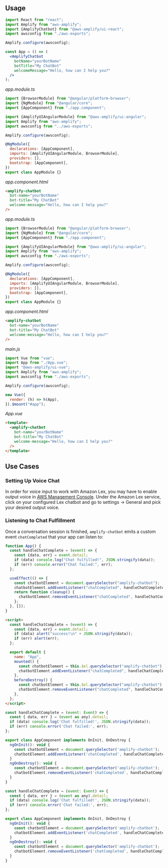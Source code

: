 ## Usage

<docs-filter framework="react">

```jsx
import React from "react";
import Amplify from "aws-amplify";
import {AmplifyChatbot} from "@aws-amplify/ui-react";
import awsconfig from "./aws-exports";

Amplify.configure(awsconfig);

const App = () => (
  <AmplifyChatbot
    botName="yourBotName"
    botTitle="My ChatBot"
    welcomeMessage="Hello, how can I help you?"
  />
);
```

</docs-filter>

<docs-filter framework="angular">

_app.module.ts_

```js
import {BrowserModule} from "@angular/platform-browser";
import {NgModule} from "@angular/core";
import {AppComponent} from "./app.component";

import {AmplifyUIAngularModule} from "@aws-amplify/ui-angular";
import Amplify from "aws-amplify";
import awsconfig from "../aws-exports";

Amplify.configure(awsconfig);

@NgModule({
  declarations: [AppComponent],
  imports: [AmplifyUIAngularModule, BrowserModule],
  providers: [],
  bootstrap: [AppComponent],
})
export class AppModule {}
```

_app.component.html_

```html
<amplify-chatbot
  bot-name="yourBotName"
  bot-title="My ChatBot"
  welcome-message="Hello, how can I help you?"
/>
```

</docs-filter>

<docs-filter framework="ionic">

_app.module.ts_

```js
import {BrowserModule} from "@angular/platform-browser";
import {NgModule} from "@angular/core";
import {AppComponent} from "./app.component";

import {AmplifyUIAngularModule} from "@aws-amplify/ui-angular";
import Amplify from "aws-amplify";
import awsconfig from "./aws-exports";

Amplify.configure(awsconfig);

@NgModule({
  declarations: [AppComponent],
  imports: [AmplifyUIAngularModule, BrowserModule],
  providers: [],
  bootstrap: [AppComponent],
})
export class AppModule {}
```

_app.component.html_

```html
<amplify-chatbot
  bot-name="yourBotName"
  bot-title="My ChatBot"
  welcome-message="Hello, how can I help you?"
/>
```

</docs-filter>

<docs-filter framework="vue">

_main.js_

```js
import Vue from "vue";
import App from "./App.vue";
import "@aws-amplify/ui-vue";
import Amplify from "aws-amplify";
import awsconfig from "./aws-exports";

Amplify.configure(awsconfig);

new Vue({
  render: (h) => h(App),
}).$mount("#app");
```

_App.vue_

```html
<template>
  <amplify-chatbot
    bot-name="yourBotName"
    bot-title="My ChatBot"
    welcome-message="Hello, how can I help you?"
  />
</template>
```

</docs-filter>

<inline-fragment framework="react" src="~/ui/interactions/fragments/web/chatbot/properties-jsx.md"></inline-fragment>

<inline-fragment framework="vue" src="~/ui/interactions/fragments/web/chatbot/properties-attributes.md"></inline-fragment>

<inline-fragment framework="ionic" src="~/ui/interactions/fragments/web/chatbot/properties-attributes.md"></inline-fragment>

<inline-fragment framework="angular" src="~/ui/interactions/fragments/web/chatbot/properties-attributes.md"></inline-fragment>

## Use Cases

### Setting Up Voice Chat

In order for voice input to work with Amazon Lex, you may have to enable output voice in [AWS Management Console](https://console.aws.amazon.com/console/home). Under the Amazon Lex service, click on your configured Lex chatbot and go to settings -> General and pick your desired output voice.

### Listening to Chat Fulfillment

Once a conversation session is finished, `amplify-chatbot` emits a custom event `chatCompleted` that your app can listen to:

<docs-filter framework="react">

```js
function App() {
  const handleChatComplete = (event) => {
    const {data, err} = event.detail;
    if (data) console.log("Chat fulfilled!", JSON.stringify(data));
    if (err) console.error("Chat failed:", err);
  };

  useEffect(() => {
    const chatbotElement = document.querySelector("amplify-chatbot");
    chatbotElement.addEventListener("chatCompleted", handleChatComplete);
    return function cleanup() {
      chatbotElement.removeEventListener("chatCompleted", handleChatComplete);
    };
  }, []);
}
```

</docs-filter>

<docs-filter framework="vue">

```html
<script>
  const handleChatComplete = (event) => {
    const {data, err} = event.detail;
    if (data) alert("success!\n" + JSON.stringify(data));
    if (err) alert(err);
  };

  export default {
    name: "App",
    mounted() {
      const chatbotElement = this.$el.querySelector("amplify-chatbot");
      chatbotElement.addEventListener("chatCompleted", handleChatComplete);
    },
    beforeDestroy() {
      const chatbotElement = this.$el.querySelector("amplify-chatbot");
      chatbotElement.removeEventListener("chatCompleted", handleChatComplete);
    },
  };
</script>
```

</docs-filter>

<docs-filter framework="angular">

```js
const handleChatComplete = (event: Event) => {
  const { data, err } = (event as any).detail;
  if (data) console.log('Chat fulfilled!', JSON.stringify(data));
  if (err) console.error('Chat failed:', err);
};

export class AppComponent implements OnInit, OnDestroy {
  ngOnInit(): void {
    const chatbotElement = document.querySelector('amplify-chatbot');
    chatbotElement.addEventListener('chatCompleted', handleChatComplete);
  }
  ngOnDestroy(): void {
    const chatbotElement = document.querySelector('amplify-chatbot');
    chatbotElement.removeEventListener('chatCompleted', handleChatComplete);
  }
}
```

</docs-filter>

<docs-filter framework="ionic">

```js
const handleChatComplete = (event: Event) => {
  const { data, err } = (event as any).detail;
  if (data) console.log('Chat fulfilled!', JSON.stringify(data));
  if (err) console.error('Chat failed:', err);
};

export class AppComponent implements OnInit, OnDestroy {
  ngOnInit(): void {
    const chatbotElement = document.querySelector('amplify-chatbot');
    chatbotElement.addEventListener('chatCompleted', handleChatComplete);
  }
  ngOnDestroy(): void {
    const chatbotElement = document.querySelector('amplify-chatbot');
    chatbotElement.removeEventListener('chatCompleted', handleChatComplete);
  }
}
```

</docs-filter>
